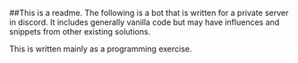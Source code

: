 ##This is a readme.
The following is a bot that is written for a private server in discord. It includes generally vanilla code but may have influences and snippets from other existing solutions.

This is written mainly as a programming exercise.
